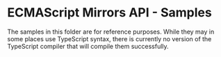 # ECMAScript Mirrors API - Samples

The samples in this folder are for reference purposes. While they may in some places use
TypeScript syntax, there is currently no version of the TypeScript compiler that will
compile them successfully.